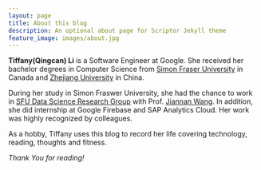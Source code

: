 ```yaml
---
layout: page
title: About this blog
description: An optional about page for Scriptor Jekyll theme
feature_image: images/about.jpg
---
```


**Tiffany(Qingcan) Li** is a Software Engineer at Google. She received her bachelor degrees in Computer Science from [Simon Fraser University](https://www.sfu.ca) in Canada and [Zhejiang University](http://www.zju.edu.cn) in China.

During her study in Simon Fraswer University, she had the chance to work in [SFU Data Science Research Group](https://data.cs.sfu.ca) with Prof. [Jiannan Wang](https://www.cs.sfu.ca/~jnwang/). In addition, she did internship at Google Firebase and SAP Analytics Cloud. Her work was highly recognized by colleagues. 

<!-- >The world always seems brighter when you’ve just made something that wasn’t there before. <cite>Neil Gaiman</cite> -->

As a hobby, Tiffany uses this blog to record her life covering technology, reading, thoughts and fitness.
<!-- As a hobby, Tiffany likes reading and travelling. 
John Doe authors the most influential design blog in Lithuania with over 100,000 page views a month. He lives in Vilnius with his beautiful wife, two boys and one girl. -->

*Thank You for reading!*
